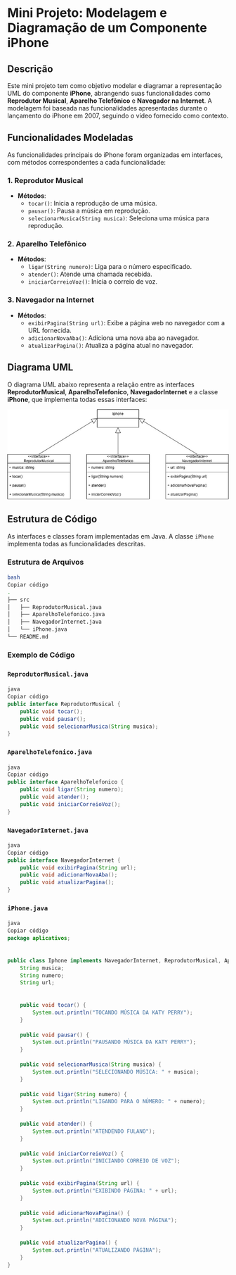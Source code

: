 # Mini Projeto: Modelagem e Diagramação de um Componente iPhone

## Descrição

Este mini projeto tem como objetivo modelar e diagramar a representação UML do componente **iPhone**, abrangendo suas funcionalidades como **Reprodutor Musical**, **Aparelho Telefônico** e **Navegador na Internet**. A modelagem foi baseada nas funcionalidades apresentadas durante o lançamento do iPhone em 2007, seguindo o vídeo fornecido como contexto.

## Funcionalidades Modeladas

As funcionalidades principais do iPhone foram organizadas em interfaces, com métodos correspondentes a cada funcionalidade:

### 1. **Reprodutor Musical**

- **Métodos**:
    - `tocar()`: Inicia a reprodução de uma música.
    - `pausar()`: Pausa a música em reprodução.
    - `selecionarMusica(String musica)`: Seleciona uma música para reprodução.

### 2. **Aparelho Telefônico**

- **Métodos**:
    - `ligar(String numero)`: Liga para o número especificado.
    - `atender()`: Atende uma chamada recebida.
    - `iniciarCorreioVoz()`: Inicia o correio de voz.

### 3. **Navegador na Internet**

- **Métodos**:
    - `exibirPagina(String url)`: Exibe a página web no navegador com a URL fornecida.
    - `adicionarNovaAba()`: Adiciona uma nova aba ao navegador.
    - `atualizarPagina()`: Atualiza a página atual no navegador.

## Diagrama UML

O diagrama UML abaixo representa a relação entre as interfaces **ReprodutorMusical**, **AparelhoTelefonico**, **NavegadorInternet** e a classe **iPhone**, que implementa todas essas interfaces:

![modelagem_iphone.jpg](./modelagem_iphone.jpg)

## Estrutura de Código

As interfaces e classes foram implementadas em Java. A classe `iPhone` implementa todas as funcionalidades descritas.

### Estrutura de Arquivos

```bash
bash
Copiar código
.
├── src
│   ├── ReprodutorMusical.java
│   ├── AparelhoTelefonico.java
│   ├── NavegadorInternet.java
│   └── iPhone.java
└── README.md

```

### Exemplo de Código

### `ReprodutorMusical.java`

```java
java
Copiar código
public interface ReprodutorMusical {
    public void tocar();
    public void pausar();
    public void selecionarMusica(String musica);
}

```

### `AparelhoTelefonico.java`

```java
java
Copiar código
public interface AparelhoTelefonico {
    public void ligar(String numero);
    public void atender();
    public void iniciarCorreioVoz();
}

```

### `NavegadorInternet.java`

```java
java
Copiar código
public interface NavegadorInternet {
    public void exibirPagina(String url);
    public void adicionarNovaAba();
    public void atualizarPagina();
}

```

### `iPhone.java`

```java
java
Copiar código
package aplicativos;


public class Iphone implements NavegadorInternet, ReprodutorMusical, AparelhoTelefonico{
	String musica;
	String numero;
	String url;
	
	
	public void tocar() {
		System.out.println("TOCANDO MÚSICA DA KATY PERRY");
	}
	
	public void pausar() {
		System.out.println("PAUSANDO MÚSICA DA KATY PERRY");
	}
	
	public void selecionarMusica(String musica) {
		System.out.println("SELECIONANDO MÚSICA: " + musica);
	}
	
	public void ligar(String numero) {
		System.out.println("LIGANDO PARA O NÚMERO: " + numero);
	}
	
	public void atender() {
		System.out.println("ATENDENDO FULANO");
	}
	
	public void iniciarCorreioVoz() {
		System.out.println("INICIANDO CORREIO DE VOZ");
	}
	
	public void exibirPagina(String url) {
		System.out.println("EXIBINDO PÁGINA: " + url);
	}
	
	public void adicionarNovaPagina() {
		System.out.println("ADICIONANDO NOVA PÁGINA");
	}
	
	public void atualizarPagina() {
		System.out.println("ATUALIZANDO PÁGINA");
	}
}

```
